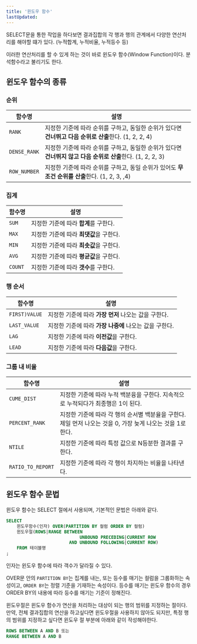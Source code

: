 ```yaml
---
title: '윈도우 함수'
lastUpdated: 
---
```


SELECT문을 통한 작업을 하다보면 결과집합의 각 행과 행의 관계에서 다양한 연산처리를 해야할 떄가 있다. (누적합계, 누적비율, 누적등수 등)

이러한 연산처리를 할 수 있게 하는 것이 바로 윈도우 함수(Window Function)이다. 분석함수라고 불리기도 한다.

## 윈도우 함수의 종류

### 순위

|함수명|설명|
|-|-|
|`RANK`|지정한 기준에 따라 순위를 구하고, 동일한 순위가 있다면 **건너뛰고 다음 순위로 산출**한다. (1, 2, 2, 4)|
|`DENSE_RANK`|지정한 기준에 따라 순위를 구하고, 동일한 순위가 있다면 **건너뛰지 않고 다음 순위로 산출**한다. (1, 2, 2, 3)|
|`ROW_NUMBER`|지정한 기준에 따라 순위를 구하고, 동일 순위가 있어도 **무조건 순위를 산출**한다. (1, 2, 3, ,4)|

### 집계

|함수명|설명|
|-|-|
|`SUM`|지정한 기준에 따라 **합계**를 구한다.|
|`MAX`|지정한 기준에 따라 **최댓값**을 구한다.|
|`MIN`|지정한 기준에 따라 **최솟값**을 구한다.|
|`AVG`|지정한 기준에 따라 **평균값**을 구한다.|
|`COUNT`|지정한 기준에 따라 **갯수**를 구한다.|


### 행 순서

|함수명|설명|
|-|-|
|`FIRST)VALUE`|지정한 기준에 따라 **가장 먼저** 나오는 값을 구한다.|
|`LAST_VALUE`|지정한 기준에 따라 **가장 나중에** 나오는 값을 구한다.|
|`LAG`|지정한 기준에 따라 **이전값**을 구한다.|
|`LEAD`|지정한 기준에 따라 **다음값**을 구한다.|

### 그룹 내 비율

|함수명|설명|
|-|-|
|`CUME_DIST`|지정한 기준에 따라 누적 백분융을 구한다. 지속적으로 누적되다가 최종행은 1이 된다.|
|`PERCENT_RANK`|지정한 기준에 따라 각 행의 순서별 백분율을 구한다. 제일 먼저 나오는 것을 0, 가장 늦게 나오는 것을 1로 한다.|
|`NTILE`|지정한 기준에 따라 특정 값으로 N등분한 결과를 구한다.|
|`RATIO_TO_REPORT`|지정한 기준에 따라 각 행이 차지하는 비율을 나타낸다.|


## 윈도우 함수 문법

윈도우 함수는 SELECT 절에서 사용되며, 기본적인 문법은 아래와 같다.

```sql
SELECT
    윈도우함수(인자) OVER(PARTITION BY 컬럼 ORDER BY 컬럼)
    윈도우절(ROWS|RANGE BETWEEN
                            UNBOUND PRECEDING|CURRENT ROW
                        AND UNBOUND FOLLOWING|CURRENT ROW)
    FROM 테이블명
;
```

인자는 윈도우 함수에 따라 객수가 달라질 수 있다.

OVER문 안의 `PARTITION BY`는 집계를 내는, 또는 등수를 매기는 컬럼을 그룹화하는 속성이고, `ORDER BY`는 정렬 기준을 기재하는 속성이다. 등수를 매기는 윈도우 함수의 경우 ORDER BY의 내용에 따라 등수를 매기는 기준이 정해진다.

윈도우절은 윈도우 함수가 연산을 처리하는 대상이 되는 행의 범위를 지정하는 절이다. 만약, 전체 결과집합의 연산을 하고싶다면 윈도우절을 사용하지 않아도 되지만, 특정 행의 범위를 지정하고 싶다면 윈도우 절 부분에 아래와 같이 작성해야한다.

```sql
ROWS BETWEEN A AND B 또는
RANGE BETWEEN A AND B
```



